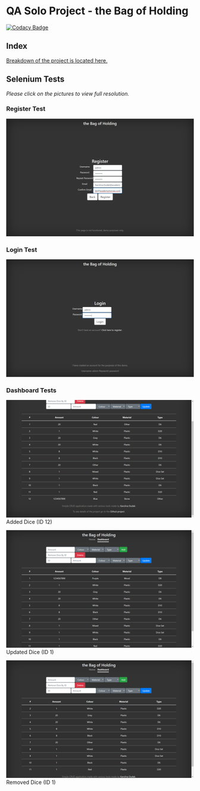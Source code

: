 # QA Solo Project - the Bag of Holding
[![Codacy Badge](https://api.codacy.com/project/badge/Grade/ee9b02858d764b15adcb8dc2d62d2c36)](https://www.codacy.com/manual/Kanimi/theBagofHoldingSelenium?utm_source=github.com&amp;utm_medium=referral&amp;utm_content=Kanimi/theBagofHoldingSelenium&amp;utm_campaign=Badge_Grade)

## Index

[Breakdown of the project is located here.](https://github.com/Kanimi/theBagofHolding)

## Selenium Tests

*Please click on the pictures to view full resolution.*

### Register Test
![Register Test](src/test/java/screenshots/registrationFormTest.png "Register Test")

### Login Test
![Login Test](src/test/java/screenshots/loginFormTest.png "Login Test")

### Dashboard Tests
![Add Test](src/test/java/screenshots/addDiceTest.png "Add Dice Test")
Added Dice (ID 12)

![Update Test](src/test/java/screenshots/updateDiceTest.png "Update Dice Test")
Updated Dice (ID 1)

![Delete Test](src/test/java/screenshots/deleteDiceTest.png "Delete Dice Test")
Removed Dice (ID 1)
